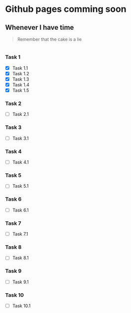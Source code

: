 # Github pages comming soon
## Whenever I have time
> Remember that the cake is a lie
#
#
#
#
#
#
#
### Task 1
- [x] Task 1.1
- [x] Task 1.2
- [x] Task 1.3
- [x] Task 1.4
- [x] Task 1.5
### Task 2
- [ ] Task 2.1
### Task 3
- [ ] Task 3.1
### Task 4
- [ ] Task 4.1
### Task 5
- [ ] Task 5.1
### Task 6
- [ ] Task 6.1
### Task 7
- [ ] Task 7.1
### Task 8
- [ ] Task 8.1
### Task 9
- [ ] Task 9.1
### Task 10
- [ ] Task 10.1